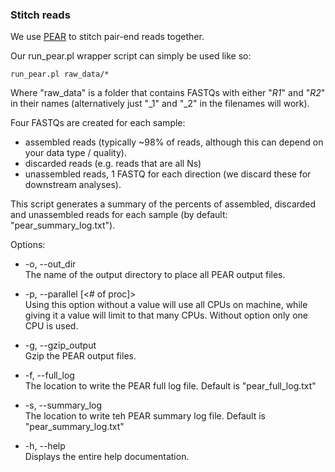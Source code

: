 ### Stitch reads

We use [PEAR](http://sco.h-its.org/exelixis/web/software/pear/) to stitch pair-end reads together.

Our run_pear.pl wrapper script can simply be used like so:

    run_pear.pl raw_data/*

Where "raw_data" is a folder that contains FASTQs with either "_R1_" and "_R2_" in their names (alternatively just "_1" and "_2" in the filenames will work). 

Four FASTQs are created for each sample: 
* assembled reads (typically ~98% of reads, although this can depend on your data type / quality).
* discarded reads (e.g. reads that are all Ns)
* unassembled reads, 1 FASTQ for each direction (we discard these for downstream analyses).

This script generates a summary of the percents of assembled, discarded and unassembled reads for each sample (by default: "pear_summary_log.txt").

Options:
*    -o, --out_dir <file> <br>
        The name of the output directory to place all PEAR output files.

*    -p, --parallel [<# of proc]> <br>
        Using this option without a value will use all CPUs on machine, while
        giving it a value will limit to that many CPUs. Without option only
        one CPU is used.

*    -g, --gzip_output <br>
        Gzip the PEAR output files.

*    -f, --full_log <file> <br>
        The location to write the PEAR full log file. Default is
        "pear_full_log.txt"

*    -s, --summary_log <file> <br>
        The location to write teh PEAR summary log file. Default is
        "pear_summary_log.txt"

*    -h, --help <br>
        Displays the entire help documentation.